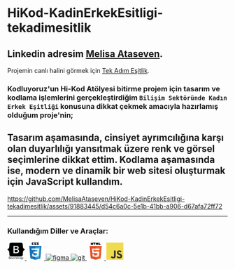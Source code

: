 # HiKod-KadinErkekEsitligi-tekadimesitlik
Linkedin adresim [Melisa Ataseven](https://www.linkedin.com/in/melisa-ataseven-769473228/).
---

Projemin canlı halini görmek için [Tek Adım Eşitlik](https://hi-kod.vercel.app/).

### Kodluyoruz'un Hi-Kod Atölyesi bitirme projem için tasarım ve kodlama işlemlerini gerçekleştirdiğim `Bilişim Sektöründe Kadın Erkek Eşitliği` konusuna dikkat çekmek amacıyla hazırlamış olduğum proje'nin;
Tasarım aşamasında, cinsiyet ayrımcılığına karşı olan duyarlılığı yansıtmak üzere renk ve görsel seçimlerine dikkat ettim.
Kodlama aşamasında ise, modern ve dinamik bir web sitesi oluşturmak için JavaScript kullandım.
---

https://github.com/MelisaAtaseven/HiKod-KadinErkekEsitligi-tekadimesitlik/assets/91883445/d54c6a0c-5e1b-41bb-a906-d67afa72ff72

---

<!-- ![Figma Tasarımı](https://github.com/MelisaAtaseven/HiKod-KadinErkekEsitligi-tekadimesitlik/blob/master/WebSite.png) -->






<h3 align="left">Kullandığım Diller ve Araçlar:</h3>
<p align="left"> <a href="https://getbootstrap.com" target="_blank" rel="noreferrer"> <img src="https://raw.githubusercontent.com/devicons/devicon/master/icons/bootstrap/bootstrap-plain-wordmark.svg" alt="bootstrap" width="40" height="40"/> </a> <a href="https://www.w3schools.com/css/" target="_blank" rel="noreferrer"> <img src="https://raw.githubusercontent.com/devicons/devicon/master/icons/css3/css3-original-wordmark.svg" alt="css3" width="40" height="40"/> </a> <a href="https://www.figma.com/" target="_blank" rel="noreferrer"> <img src="https://www.vectorlogo.zone/logos/figma/figma-icon.svg" alt="figma" width="40" height="40"/> </a> <a href="https://git-scm.com/" target="_blank" rel="noreferrer"> <img src="https://www.vectorlogo.zone/logos/git-scm/git-scm-icon.svg" alt="git" width="40" height="40"/> </a> <a href="https://www.w3.org/html/" target="_blank" rel="noreferrer"> <img src="https://raw.githubusercontent.com/devicons/devicon/master/icons/html5/html5-original-wordmark.svg" alt="html5" width="40" height="40"/> </a> <a href="https://developer.mozilla.org/en-US/docs/Web/JavaScript" target="_blank" rel="noreferrer"> <img src="https://raw.githubusercontent.com/devicons/devicon/master/icons/javascript/javascript-original.svg" alt="javascript" width="40" height="40"/> </a>  </p>
